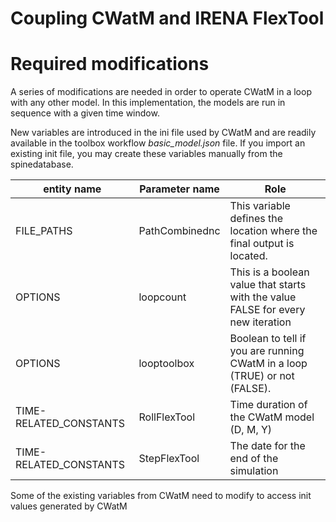 # Coupling CWatM and IRENA FlexTool	

# Required modifications

A series of modifications are needed in order to operate CWatM in a loop with any other model. In this implementation, the models are run in sequence with a given time window.

New variables are introduced in the ini file used by CWatM and are readily available in the toolbox workflow *basic_model.json* file. If you import an existing init file, you may create these variables manually from the spinedatabase.

| entity name            | Parameter name | Role                                                         |
| ---------------------- | -------------- | ------------------------------------------------------------ |
| FILE_PATHS             | PathCombinednc | This variable defines the location where the final output is located. |
| OPTIONS                | loopcount      | This is a boolean value that starts with the value FALSE for every new iteration |
| OPTIONS                | looptoolbox    | Boolean to tell if you are running CWatM in a loop (TRUE) or not (FALSE). |
| TIME-RELATED_CONSTANTS | RollFlexTool   | Time duration of the CWatM model (D, M, Y)                   |
| TIME-RELATED_CONSTANTS | StepFlexTool   | The date for the end of the simulation                       |

Some of the existing variables from CWatM need to modify to access init values generated by CWatM



